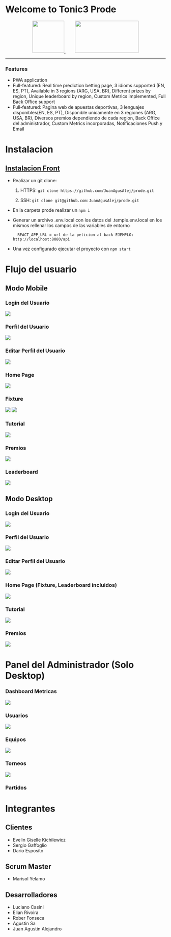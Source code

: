 # Welcome to Tonic3 Prode

<div align="center">
<a href="https://tonic3.com/" style="margin-right: 30px" target="_blank">
    <img src="https://info.tonic3.com/hubfs/tonic3-logotype-color.png" width="100" height="100">
</a>
<a align="center" href="http://https://www.plataforma5.la/" target="_blank">
    <img src="https://www.plataforma5.la/static/media/P5Desktop.d1842dd2bff00677295cd7d28a29e60c.svg" width="200" height="100">
</a>
</div>

------------
### Features

- PWA application
- Full-featured: Real time prediction betting page, 3 idioms supported (EN, ES, PT), Available in 3 regions (ARG, USA, BR), Different prizes by region, Unique leaderboard by region, Custom Metrics implemented, Full Back Office support
- Full-featured: Pagina web de apuestas deportivas, 3 lenguajes disponibles(EN, ES, PT), Disponible unicamente en 3 regiones (ARG, USA, BR), Diversos premios dependiendo de cada region, Back Office del administrador, Custom Metrics incorporadas, Notificaciones Push y Email

# Instalacion

## <a href="https://github.com/JuanAgusAlej/prode" target="_blank"> Instalacion Front </a>

- Realizar un git clone:
	1. HTTPS: `git clone https://github.com/JuanAgusAlej/prode.git`

	2. SSH: `git clone git@github.com:JuanAgusAlej/prode.git`

- En la carpeta prode realizar un `npm i`
- Generar un archivo .env.local con los datos del .temple.env.local en los mismos rellenar los campos de las variables de entorno
		
        REACT_APP_URL = url de la peticion al back EJEMPLO: http://localhost:8080/api

- Una vez configurado ejecutar el proyecto con `npm start`

# Flujo del usuario

## Modo Mobile
### Login del Usuario
![](https://snipboard.io/uCUDcr.jpg)
### Perfil del Usuario
![](https://snipboard.io/ZvwWIN.jpg)
### Editar Perfil del Usuario
![](https://snipboard.io/5bcDYx.jpg)
### Home Page
![](https://snipboard.io/0TEOly.jpg)
### Fixture
![](https://snipboard.io/F0HpDB.jpg)
![](https://snipboard.io/aBHVqr.jpg)
### Tutorial
![](https://snipboard.io/Ox8yXD.jpg)
### Premios
![](https://snipboard.io/g7DMwp.jpg)
### Leaderboard
![](https://snipboard.io/FuagbX.jpg)

## Modo Desktop

### Login del Usuario
![](https://snipboard.io/tICelu.jpg)
### Perfil del Usuario
![](https://snipboard.io/DcBRdH.jpg)
### Editar Perfil del Usuario
![](https://snipboard.io/7TWeAP.jpg)
### Home Page (Fixture, Leaderboard incluidos)
![](https://snipboard.io/Dp1fXd.jpg)
### Tutorial
![](https://snipboard.io/DmcTHY.jpg)
### Premios
![](https://snipboard.io/7bUuxQ.jpg)


# Panel del Administrador (Solo Desktop)

### Dashboard Metricas
![](https://snipboard.io/Fmy1aQ.jpg)
### Usuarios
![](https://snipboard.io/hpkXmz.jpg)
### Equipos
![](https://snipboard.io/Ns1Lue.jpg)
### Torneos
![](https://snipboard.io/Zc7F6B.jpg)
### Partidos



# Integrantes

## Clientes
- Evelin Giselle Kichilewicz
- Sergio Gaffoglio
- Dario Esposito

## Scrum Master
- Marisol Yelamo

## Desarrolladores
- Luciano Casini
- Elian Rivoira
- Rober Fonseca
- Agustin Sa 
- Juan Agustin Alejandro
